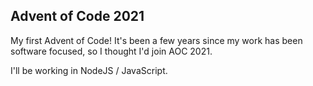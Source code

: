 Advent of Code 2021
--

My first Advent of Code! It's been a few years since my work has been software focused, so I thought I'd join AOC 2021.

I'll be working in NodeJS / JavaScript.